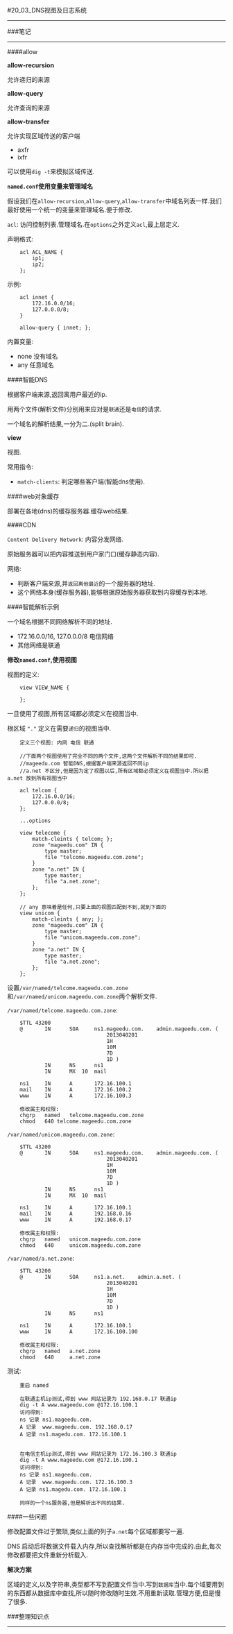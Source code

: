 #20_03_DNS视图及日志系统

---

###笔记

---

####allow

**allow-recursion** 

允许递归的来源

**allow-query**

允许查询的来源

**allow-transfer**

允许实现区域传送的客户端

* axfr
* ixfr

可以使用`dig -t`来模拟区域传送.

**`named.conf`使用变量来管理域名**

假设我们在`allow-recursion`,`allow-query`,`allow-transfer`中域名列表一样.我们最好使用一个统一的变量来管理域名.便于修改.

`acl`: 访问控制列表.管理域名.在`options`之外定义`acl`,最上层定义.

声明格式:

		acl ACL_NAME {
			ip1;
			ip2;
		};

示例:

		acl innet {
			172.16.0.0/16;
			127.0.0.0/8;
		}
		
		allow-query { innet; };
		
内置变量:

* none 没有域名
* any 任意域名  

####智能DNS

根据客户端来源,返回离用户最近的ip.

用两个文件(解析文件)分别用来应对是`联通`还是`电信`的请求.

一个域名的解析结果,一分为二.(split brain).

**view**

视图. 

常用指令:

* `match-clients`: 判定哪些客户端(智能dns使用).

####web对象缓存

部署在各地(dns)的缓存服务器.缓存web结果.

####CDN

`Content Delivery Network`: 内容分发网络.

原始服务器可以把内容推送到用户家门口(缓存静态内容).

网络:

* 判断客户端来源,并`返回离他最近`的一个服务器的地址.
* 这个网络本身(缓存服务器),能够根据原始服务器获取到内容缓存到本地.

####智能解析示例

一个域名根据不同网络解析不同的地址.

* 172.16.0.0/16, 127.0.0.0/8 电信网络
* 其他网络是联通

**修改`named.conf`,使用视图**

视图的定义:

		view VIEW_NAME {
		
		};

一旦使用了视图,所有区域都必须定义在视图当中.

根区域 `"."` 定义在需要`递归`的视图当中.

		定义三个视图: 内网 电信 联通
		
		//下面两个视图使用了完全不同的两个文件,这两个文件解析不同的结果即可.
		//mageedu.com 智能DNS,根据客户端来源返回不同ip
		//a.net 不区分,但是因为定了视图以后,所有区域都必须定义在视图当中.所以把 a.net 放到所有视图当中
		
		acl telcom {
			172.16.0.0/16;
			127.0.0.0/8;
		};
		
		...options
		
		view telecome {
			match-cleints { telcom; };
			zone "mageedu.com" IN {
				type master;
				file "telcome.mageedu.com.zone";
			}
			zone "a.net" IN {
				type master;
				file "a.net.zone";
			};
		};
		
		// any 意味着是任何,只要上面的视图匹配到不到,就到下面的
		view unicom {
			match-cleints { any; };
			zone "mageedu.com" IN {
				type master;
				file "unicom.mageedu.com.zone";
			}
			zone "a.net" IN {
				type master;
				file "a.net.zone";
			};			
		};
		
设置`/var/named/telcome.mageedu.com.zone`和`/var/named/unicom.mageedu.com.zone`两个解析文件.
		
`/var/named/telcome.mageedu.com.zone`:

		$TTL 43200
		@		IN		SOA		ns1.mageedu.com.    admin.mageedu.com. (
									2013040201
							        1H
							        10M
							        7D
							        1D )
				IN		NS 		ns1
				IN		MX	10	mail
						
		ns1		IN		A		172.16.100.1
		mail	IN		A		172.16.100.2
		www		IN		A		172.16.100.3
		
		修改属主和权限:
		chgrp	named 	telcome.mageedu.com.zone
		chmod 	640	telcome.mageedu.com.zone
				
`/var/named/unicom.mageedu.com.zone`:	

		$TTL 43200
		@		IN		SOA		ns1.mageedu.com.    admin.mageedu.com. (
									2013040201
							        1H
							        10M
							        7D
							        1D )
				IN		NS 		ns1
				IN		MX	10	mail
						
		ns1		IN		A		172.16.100.1
		mail	IN		A		192.168.0.16
		www		IN		A		192.168.0.17
		
		修改属主和权限:
		chgrp	named 	unicom.mageedu.com.zone
		chmod 	640		unicom.mageedu.com.zone
		
`/var/named/a.net.zone`:	

		$TTL 43200
		@		IN		SOA		ns1.a.net.    admin.a.net. (
									2013040201
							        1H
							        10M
							        7D
							        1D )
				IN		NS 		ns1
						
		ns1		IN		A		172.16.100.1
		www		IN		A		172.16.100.100
		
		修改属主和权限:
		chgrp	named 	a.net.zone
		chmod 	640		a.net.zone
		
测试:

		重启 named
		
		在联通主机ip测试,得到 www 网站记录为 192.168.0.17 联通ip
		dig -t A www.mageedu.com @172.16.100.1
		访问得到:
		ns 记录 ns1.mageedu.com.
		A 记录  www.mageedu.com. 192.168.0.17
		A 记录 ns1.magedu.com. 172.16.100.1
		

		在电信主机ip测试,得到 www 网站记录为 172.16.100.3 联通ip
		dig -t A www.mageedu.com @172.16.100.1
		访问得到:
		ns 记录 ns1.mageedu.com.
		A 记录  www.mageedu.com. 172.16.100.3
		A 记录 ns1.magedu.com. 172.16.100.1
		
		同样的一个ns服务器,但是解析出不同的结果.
		
####一些问题

修改配置文件过于繁琐,类似上面的列子`a.net`每个区域都要写一遍.

DNS 启动后将数据文件载入内存,所以查找解析都是在内存当中完成的.由此,每次修改都要把文件重新分析载入.

**解决方案**

区域的定义,以及字符串,类型都不写到配置文件当中.写到`数据库`当中.每个域要用到的东西都从数据库中查找,所以随时修改随时生效.不用重新读取.管理方便,但是慢了很多.

		
		
###整理知识点

---